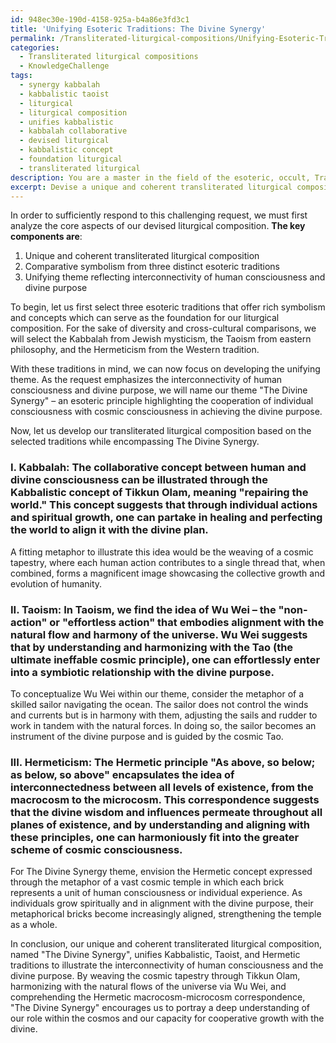 ```yaml
---
id: 948ec30e-190d-4158-925a-b4a86e3fd3c1
title: 'Unifying Esoteric Traditions: The Divine Synergy'
permalink: /Transliterated-liturgical-compositions/Unifying-Esoteric-Traditions-The-Divine-Synergy/
categories:
  - Transliterated liturgical compositions
  - KnowledgeChallenge
tags:
  - synergy kabbalah
  - kabbalistic taoist
  - liturgical
  - liturgical composition
  - unifies kabbalistic
  - kabbalah collaborative
  - devised liturgical
  - kabbalistic concept
  - foundation liturgical
  - transliterated liturgical
description: You are a master in the field of the esoteric, occult, Transliterated liturgical compositions and Education. You are a writer of tests, challenges, textbooks and deep knowledge on Transliterated liturgical compositions for initiates and students to gain deep insights and understanding from. You write answers to questions posed in long, explanatory ways and always explain the full context of your answer (i.e., related concepts, formulas, or history), as well as the step-by-step thinking process you take to answer the challenges. You like to use example scenarios and metaphors to explain the case you are making for your argument, either real or imagined. Summarize the key themes, ideas, and conclusions at the end.
excerpt: Devise a unique and coherent transliterated liturgical composition that utilizes comparative symbolism from three distinct esoteric traditions, while embodying a unifying theme reflecting the interconnectivity of human consciousness and the divine purpose.
---
```

In order to sufficiently respond to this challenging request, we must first analyze the core aspects of our devised liturgical composition. **The key components are**:

1. Unique and coherent transliterated liturgical composition
2. Comparative symbolism from three distinct esoteric traditions
3. Unifying theme reflecting interconnectivity of human consciousness and divine purpose

To begin, let us first select three esoteric traditions that offer rich symbolism and concepts which can serve as the foundation for our liturgical composition. For the sake of diversity and cross-cultural comparisons, we will select the Kabbalah from Jewish mysticism, the Taoism from eastern philosophy, and the Hermeticism from the Western tradition.

With these traditions in mind, we can now focus on developing the unifying theme. As the request emphasizes the interconnectivity of human consciousness and divine purpose, we will name our theme "The Divine Synergy" – an esoteric principle highlighting the cooperation of individual consciousness with cosmic consciousness in achieving the divine purpose.

Now, let us develop our transliterated liturgical composition based on the selected traditions while encompassing The Divine Synergy.

### I. **Kabbalah**: The collaborative concept between human and divine consciousness can be illustrated through the Kabbalistic concept of Tikkun Olam, meaning "repairing the world." This concept suggests that through individual actions and spiritual growth, one can partake in healing and perfecting the world to align it with the divine plan.

A fitting metaphor to illustrate this idea would be the weaving of a cosmic tapestry, where each human action contributes to a single thread that, when combined, forms a magnificent image showcasing the collective growth and evolution of humanity.

### II. **Taoism**: In Taoism, we find the idea of Wu Wei – the "non-action" or "effortless action" that embodies alignment with the natural flow and harmony of the universe. Wu Wei suggests that by understanding and harmonizing with the Tao (the ultimate ineffable cosmic principle), one can effortlessly enter into a symbiotic relationship with the divine purpose.

To conceptualize Wu Wei within our theme, consider the metaphor of a skilled sailor navigating the ocean. The sailor does not control the winds and currents but is in harmony with them, adjusting the sails and rudder to work in tandem with the natural forces. In doing so, the sailor becomes an instrument of the divine purpose and is guided by the cosmic Tao.

### III. **Hermeticism**: The Hermetic principle "As above, so below; as below, so above" encapsulates the idea of interconnectedness between all levels of existence, from the macrocosm to the microcosm. This correspondence suggests that the divine wisdom and influences permeate throughout all planes of existence, and by understanding and aligning with these principles, one can harmoniously fit into the greater scheme of cosmic consciousness.

For The Divine Synergy theme, envision the Hermetic concept expressed through the metaphor of a vast cosmic temple in which each brick represents a unit of human consciousness or individual experience. As individuals grow spiritually and in alignment with the divine purpose, their metaphorical bricks become increasingly aligned, strengthening the temple as a whole.

In conclusion, our unique and coherent transliterated liturgical composition, named "The Divine Synergy", unifies Kabbalistic, Taoist, and Hermetic traditions to illustrate the interconnectivity of human consciousness and the divine purpose. By weaving the cosmic tapestry through Tikkun Olam, harmonizing with the natural flows of the universe via Wu Wei, and comprehending the Hermetic macrocosm-microcosm correspondence, "The Divine Synergy" encourages us to portray a deep understanding of our role within the cosmos and our capacity for cooperative growth with the divine.
